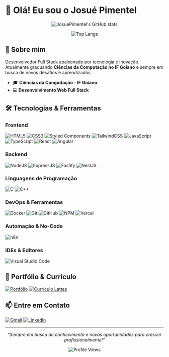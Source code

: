 # 👋 Olá! Eu sou o Josué Pimentel

<div align="center">
  
![JosuePimentel's GitHub stats](https://github-readme-stats.vercel.app/api?username=JosuePimentel&show_icons=true&theme=dark&include_all_commits=true&locale=pt-br&hide=prs,contribs)

![Top Langs](https://github-readme-stats.vercel.app/api/top-langs/?username=JosuePimentel&layout=compact&locale=pt-br&theme=dark)

</div>

## 🚀 Sobre mim

Desenvolvedor Full Stack apaixonado por tecnologia e inovação. Atualmente graduando **Ciências da Computação no IF Goiano** e sempre em busca de novos desafios e aprendizados.

- 🎓 **Ciências da Computação - IF Goiano**
- 💻 **Desenvolvimento Web Full Stack**

## 🛠️ Tecnologias & Ferramentas

### Frontend
![HTML5](https://img.shields.io/badge/HTML5-E34F26?style=for-the-badge&logo=html5&logoColor=white)
![CSS3](https://img.shields.io/badge/CSS3-1572B6?style=for-the-badge&logo=css3&logoColor=white)
![Styled Components](https://img.shields.io/badge/styled--components-DB7093?style=for-the-badge&logo=styled-components&logoColor=white)
![TailwindCSS](https://img.shields.io/badge/tailwindcss-%2338B2AC.svg?style=for-the-badge&logo=tailwind-css&logoColor=white)
![JavaScript](https://img.shields.io/badge/JavaScript-F7DF1E?style=for-the-badge&logo=javascript&logoColor=black)
![TypeScript](https://img.shields.io/badge/TypeScript-007ACC?style=for-the-badge&logo=typescript&logoColor=white)
![React](https://img.shields.io/badge/React-20232A?style=for-the-badge&logo=react&logoColor=61DAFB)
![Angular](https://img.shields.io/badge/Angular-DD0031?style=for-the-badge&logo=angular&logoColor=white)

### Backend
![NodeJS](https://img.shields.io/badge/Node.js-43853D?style=for-the-badge&logo=node.js&logoColor=white)
![ExpressJS](https://img.shields.io/badge/express.js-%23404d59.svg?style=for-the-badge&logo=express&logoColor=%2361DAFB)
![Fastify](https://img.shields.io/badge/fastify-%23000000.svg?style=for-the-badge&logo=fastify&logoColor=white)
![NestJS](https://img.shields.io/badge/nestjs-%23E0234E.svg?style=for-the-badge&logo=nestjs&logoColor=white)

### Linguagens de Programação
![C](https://img.shields.io/badge/C-00599C?style=for-the-badge&logo=c&logoColor=white)
![C++](https://img.shields.io/badge/C%2B%2B-00599C?style=for-the-badge&logo=c%2B%2B&logoColor=white)

### DevOps & Ferramentas
![Docker](https://img.shields.io/badge/docker-%230db7ed.svg?style=for-the-badge&logo=docker&logoColor=white)
![Git](https://img.shields.io/badge/git-%23F05033.svg?style=for-the-badge&logo=git&logoColor=white)
![GitHub](https://img.shields.io/badge/github-%23121011.svg?style=for-the-badge&logo=github&logoColor=white)
![NPM](https://img.shields.io/badge/NPM-%23CB3837.svg?style=for-the-badge&logo=npm&logoColor=white)
![Vercel](https://img.shields.io/badge/vercel-%23000000.svg?style=for-the-badge&logo=vercel&logoColor=white)

### Automação & No-Code
![n8n](https://img.shields.io/badge/n8n-FF6D5A?style=for-the-badge&logo=n8n&logoColor=white)

### IDEs & Editores
![Visual Studio Code](https://img.shields.io/badge/Visual%20Studio%20Code-0078d7.svg?style=for-the-badge&logo=visual-studio-code&logoColor=white)

## 📄 Portfólio & Currículo

[![Portfólio](https://img.shields.io/website?label=Portfólio&style=for-the-badge&url=https://josuepimentel.vercel.app/)](https://josuepimentel.vercel.app/)
[![Currículo Lattes](https://img.shields.io/website?label=Currículo%20Lattes&style=for-the-badge&url=http://lattes.cnpq.br/5249378468689122/)](http://lattes.cnpq.br/5249378468689122)

## 📫 Entre em Contato

[![Gmail](https://img.shields.io/badge/Gmail-D14836?style=for-the-badge&logo=gmail&logoColor=white)](mailto:josue.farias.pimentel@gmail.com)
[![LinkedIn](https://img.shields.io/badge/linkedin-%230077B5.svg?style=for-the-badge&logo=linkedin&logoColor=white)](https://www.linkedin.com/in/josue-pimentel)

---

<div align="center">
  
*"Sempre em busca de conhecimento e novas oportunidades para crescer profissionalmente!"*

![Profile Views](https://komarev.com/ghpvc/?username=JosuePimentel&color=brightgreen&style=for-the-badge)

</div>
